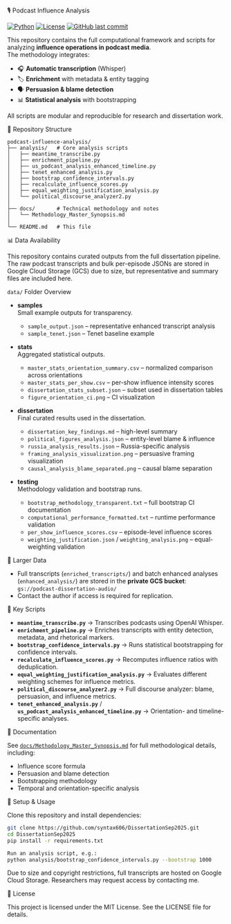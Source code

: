 🎙️ Podcast Influence Analysis

[![Python](https://img.shields.io/badge/python-3.9%2B-blue)](https://www.python.org/)
[![License](https://img.shields.io/badge/license-MIT-green)](LICENSE)
[![GitHub last commit](https://img.shields.io/github/last-commit/syntax606/DissertationSep2025)](https://github.com/syntax606/DissertationSep2025)

This repository contains the full computational framework and scripts for analyzing **influence operations in podcast media**.  
The methodology integrates:

- 🎧 **Automatic transcription** (Whisper)
- 🏷 **Enrichment** with metadata & entity tagging  
- 🗣 **Persuasion & blame detection**  
- 📊 **Statistical analysis** with bootstrapping  

All scripts are modular and reproducible for research and dissertation work.



📂 Repository Structure

```
podcast-influence-analysis/
├── analysis/   # Core analysis scripts
│   ├── meantime_transcribe.py
│   ├── enrichment_pipeline.py
│   ├── us_podcast_analysis_enhanced_timeline.py
│   ├── tenet_enhanced_analysis.py
│   ├── bootstrap_confidence_intervals.py
│   ├── recalculate_influence_scores.py
│   ├── equal_weighting_justification_analysis.py
│   └── political_discourse_analyzer2.py
│
├── docs/       # Technical methodology and notes
│   └── Methodology_Master_Synopsis.md
│
└── README.md   # This file
```



📊 Data Availability

This repository contains curated outputs from the full dissertation pipeline.  
The raw podcast transcripts and bulk per-episode JSONs are stored in Google Cloud Storage (GCS) due to size, but representative and summary files are included here.


`data/` Folder Overview

- **samples**  
  Small example outputs for transparency.  
  - `sample_output.json` – representative enhanced transcript analysis  
  - `sample_tenet.json` – Tenet baseline example

- **stats**  
  Aggregated statistical outputs.  
  - `master_stats_orientation_summary.csv` – normalized comparison across orientations  
  - `master_stats_per_show.csv` – per-show influence intensity scores  
  - `dissertation_stats_subset.json` – subset used in dissertation tables  
  - `figure_orientation_ci.png` – CI visualization

- **dissertation**  
  Final curated results used in the dissertation.  
  - `dissertation_key_findings.md` – high-level summary  
  - `political_figures_analysis.json` – entity-level blame & influence  
  - `russia_analysis_results.json` – Russia-specific analysis  
  - `framing_analysis_visualization.png` – persuasive framing visualization  
  - `causal_analysis_blame_separated.png` – causal blame separation

- **testing**  
  Methodology validation and bootstrap runs.  
  - `bootstrap_methodology_transparent.txt` – full bootstrap CI documentation  
  - `computational_performance_formatted.txt` – runtime performance validation  
  - `per_show_influence_scores.csv` – episode-level influence scores  
  - `weighting_justification.json` / `weighting_analysis.png` – equal-weighting validation



🔗 Larger Data

- Full transcripts (`enriched_transcripts/`) and batch enhanced analyses (`enhanced_analysis/`) are stored in the **private GCS bucket**:  
  `gs://podcast-dissertation-audio/`  
- Contact the author if access is required for replication.




🚀 Key Scripts

- **`meantime_transcribe.py`** → Transcribes podcasts using OpenAI Whisper.  
- **`enrichment_pipeline.py`** → Enriches transcripts with entity detection, metadata, and rhetorical markers.  
- **`bootstrap_confidence_intervals.py`** → Runs statistical bootstrapping for confidence intervals.  
- **`recalculate_influence_scores.py`** → Recomputes influence ratios with deduplication.  
- **`equal_weighting_justification_analysis.py`** → Evaluates different weighting schemes for influence metrics.  
- **`political_discourse_analyzer2.py`** → Full discourse analyzer: blame, persuasion, and influence metrics.  
- **`tenet_enhanced_analysis.py`** / **`us_podcast_analysis_enhanced_timeline.py`** → Orientation- and timeline-specific analyses.  




📖 Documentation

See [`docs/Methodology_Master_Synopsis.md`](docs/Methodology_Master_Synopsis.md) for full methodological details, including:  
- Influence score formula  
- Persuasion and blame detection  
- Bootstrapping methodology  
- Temporal and orientation-specific analysis  




🔧 Setup & Usage

Clone this repository and install dependencies:

```bash
git clone https://github.com/syntax606/DissertationSep2025.git
cd DissertationSep2025
pip install -r requirements.txt

Run an analysis script, e.g.:
python analysis/bootstrap_confidence_intervals.py --bootstrap 1000
```

Due to size and copyright restrictions, full transcripts are hosted on Google Cloud Storage. Researchers may request access by contacting me.



📜 License

This project is licensed under the MIT License. See the LICENSE file for details.
